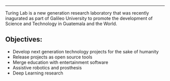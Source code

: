 ***
Turing Lab is a new generation research laboratory that was recently inagurated as part of Galileo University to promote the development of Science and Technology in Guatemala and the World.

## Objectives:
- Develop next generation technology projects for the sake of humanity
- Release projects as open source tools
- Merge education with entertainment software
- Assistive robotics and prosthesis
- Deep Learning research
